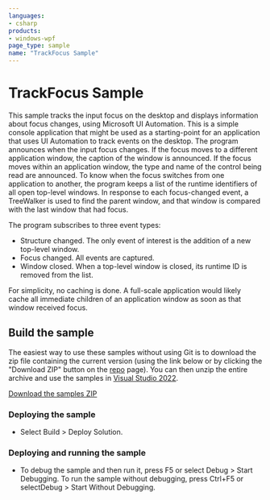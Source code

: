 ```yaml
---
languages:
- csharp
products:
- windows-wpf
page_type: sample
name: "TrackFocus Sample"
---
```


# TrackFocus Sample
This sample tracks the input focus on the desktop and displays information about focus changes, using Microsoft UI Automation. This is a simple console application that might be used as a starting-point for an application that uses UI Automation to track events on the desktop.
The program announces when the input focus changes. If the focus moves to a different application window, the caption of the window is announced. If the focus moves within an application window, the type and name of the control being read are announced.
To know when the focus switches from one application to another, the program keeps a list of the runtime identifiers of all open top-level windows. In response to each focus-changed event, a TreeWalker is used to find the parent window, and that window is compared with the last window that had focus.

The program subscribes to three event types:

- Structure changed. The only event of interest is the addition of a new top-level window.
- Focus changed. All events are captured.
- Window closed. When a top-level window is closed, its runtime ID is removed from the list.

For simplicity, no caching is done. A full-scale application would likely cache all immediate children of an application window as soon as that window received focus.

## Build the sample
The easiest way to use these samples without using Git is to download the zip file containing the current version (using the link below or by clicking the "Download ZIP" button on the [repo](https://github.com/microsoft/WPF-Samples?tab=readme-ov-file) page). You can then unzip the entire archive and use the samples in [Visual Studio 2022](https://www.visualstudio.com/wpf-vs).

[Download the samples ZIP](../../archive/main.zip)

### Deploying the sample
- Select Build > Deploy Solution. 

### Deploying and running the sample
- To debug the sample and then run it, press F5 or select Debug >  Start Debugging. To run the sample without debugging, press Ctrl+F5 or selectDebug > Start Without Debugging. 


